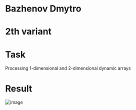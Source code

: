 # Bazhenov Dmytro
# 2th variant

# Task
Processing 1-dimensional and 2-dimensional dynamic arrays

# Result
![image](https://user-images.githubusercontent.com/85456965/121209644-ad60b800-c883-11eb-802e-da1bede7341f.png)
